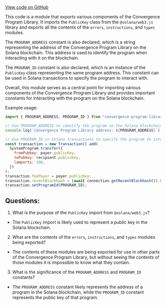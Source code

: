 [View code on GitHub](https://github.com/convergence-rfq/convergence-program-library/psyoptions-american-instrument/js/generated/index.d.ts)

This code is a module that exports various components of the Convergence Program Library. It imports the `PublicKey` class from the `@solana/web3.js` library and exports all the contents of the `errors`, `instructions`, and `types` modules. 

The `PROGRAM_ADDRESS` constant is also declared, which is a string representing the address of the Convergence Program Library on the Solana blockchain. This address is used to identify the program when interacting with it on the blockchain. 

The `PROGRAM_ID` constant is also declared, which is an instance of the `PublicKey` class representing the same program address. This constant can be used in Solana transactions to specify the program to interact with. 

Overall, this module serves as a central point for importing various components of the Convergence Program Library and provides important constants for interacting with the program on the Solana blockchain. 

Example usage:

```javascript
import { PROGRAM_ADDRESS, PROGRAM_ID } from "convergence-program-library";

// Use PROGRAM_ADDRESS to identify the program on the Solana blockchain
console.log(`Convergence Program Library address: ${PROGRAM_ADDRESS}`);

// Use PROGRAM_ID in Solana transactions to specify the program to interact with
const transaction = new Transaction().add(
  SystemProgram.transfer({
    fromPubkey: payer.publicKey,
    toPubkey: recipient.publicKey,
    lamports: 100,
  })
);
transaction.feePayer = payer.publicKey;
transaction.recentBlockhash = (await connection.getRecentBlockhash()).blockhash;
transaction.setProgramId(PROGRAM_ID);
```
## Questions: 
 1. What is the purpose of the `PublicKey` import from `@solana/web3.js`?
- The `PublicKey` import is likely used to represent a public key in the Solana blockchain.

2. What are the contents of the `errors`, `instructions`, and `types` modules being exported?
- The contents of these modules are being exported for use in other parts of the Convergence Program Library, but without seeing the contents of those modules it is impossible to know what they contain.

3. What is the significance of the `PROGRAM_ADDRESS` and `PROGRAM_ID` constants?
- The `PROGRAM_ADDRESS` constant likely represents the address of a program in the Solana blockchain, while the `PROGRAM_ID` constant represents the public key of that program.